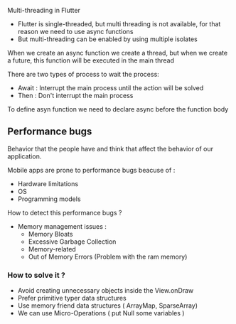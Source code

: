 
Multi-threading in Flutter

* Flutter is single-threaded, but multi threading is not available, for that reason we need to use async functions
* But multi-threading can be enabled by using multiple isolates

When we create an async function we create  a thread, but when we create a future, this function will be executed in the main thread

There are two types of process to wait the process: 

* Await : Interrupt the main process until the action will be solved
* Then : Don't interrupt the main process

To define asyn function we need to declare async before the function body

## Performance bugs

Behavior that the people have and think that affect the behavior of our application.

Mobile apps are prone to performance bugs beacuse of : 

* Hardware limitations
* OS
* Programming models

How to detect this performance bugs ?

* Memory management issues :
	* Memory Bloats
	* Excessive Garbage Collection
	* Memory-related 
	* Out of Memory Errors (Problem with the ram memory)

### How to solve it ?
* Avoid creating unnecessary objects inside the View.onDraw
* Prefer primitive typer data structures
* Use memory friend data structures ( ArrayMap, SparseArray)
* We can use Micro-Operations ( put Null some variables )
